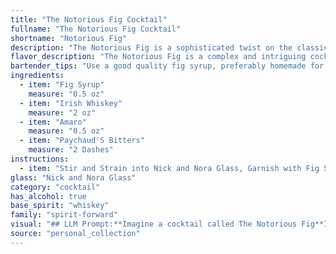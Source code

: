 ```yaml
---
title: "The Notorious Fig Cocktail"
fullname: "The Notorious Fig Cocktail"
shortname: "Notorious Fig"
description: "The Notorious Fig is a sophisticated twist on the classic Manhattan, belonging to the stirred cocktail family. Its origins lie in the contemporary cocktail scene, drawing inspiration from the rich flavors of fig syrup and the bittersweet complexity of amaro. "
flavor_description: "The Notorious Fig is a complex and intriguing cocktail. The fig syrup provides a sweet and fruity base, balanced by the robust character of Irish whiskey.  Amaro adds a touch of herbal bitterness, while Peychaud's bitters contribute a spicy and aromatic layer. The result is a sophisticated and well-rounded drink with a unique flavor profile that's both sweet and savory. "
bartender_tips: "Use a good quality fig syrup, preferably homemade for a richer flavor.  Don't skimp on the Amaro, its herbal complexity balances the sweetness and whiskey.  Paychaud's Bitters adds a subtle but important spicy kick.  Chill the ingredients before mixing for a refreshing, well-balanced drink.  Garnish with a fig slice or sprig of rosemary for an extra touch of elegance. "
ingredients:
  - item: "Fig Syrup"
    measure: "0.5 oz"
  - item: "Irish Whiskey"
    measure: "2 oz"
  - item: "Amaro"
    measure: "0.5 oz"
  - item: "Paychaud'S Bitters"
    measure: "2 Dashes"
instructions:
  - item: "Stir and Strain into Nick and Nora Glass, Garnish with Fig Slice."
glass: "Nick and Nora Glass"
category: "cocktail"
has_alcohol: true
base_spirit: "whiskey"
family: "spirit-forward"
visual: "## LLM Prompt:**Imagine a cocktail called The Notorious Fig**It's a sophisticated, deep amber color, almost like a rich, polished mahogany. The drink is layered, with an oily sheen on the surface from the fig syrup, creating subtle ripples of light. There's a hint of orange peel zest peeking out from the top, adding a subtle splash of color. The glass is a classic rocks glass, with a thin layer of condensation clinging to its sides, reflecting the warm hues of the cocktail within.**Describe this visual experience in a way that captures its elegance and complexity.** "
source: "personal_collection"
---
```


